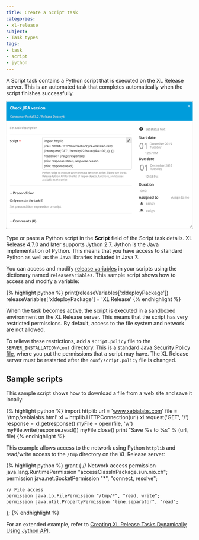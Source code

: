 ```yaml
---
title: Create a Script task
categories:
- xl-release
subject:
- Task types
tags:
- task
- script
- jython
---
```


A Script task contains a Python script that is executed on the XL Release server. This is an automated task that completes automatically when the script finishes successfully.

![Script Task Details](../images/script-task-details.png)

Type or paste a Python script in the **Script** field of the Script task details. XL Release 4.7.0 and later supports Jython 2.7. Jython is the Java implementation of Python. This means that you have access to standard Python as well as the Java libraries included in Java 7.

You can access and modify [release variables](/xl-release/concept/variables-in-xl-release.html) in your scripts using the dictionary named `releaseVariables`. This sample script shows how to access and modify a variable:

{% highlight python %}
print(releaseVariables['xldeployPackage'])
releaseVariables['xldeployPackage'] = 'XL Release'
{% endhighlight %}

When the task becomes active, the script is executed in a sandboxed environment on the XL Release server. This means that the script has very restricted permissions. By default, access to the file system and network are not allowed.

To relieve these restrictions, add a `script.policy` file to the `SERVER_INSTALLATION/conf` directory. This is a standard [Java Security Policy file](http://docs.oracle.com/javase/7/docs/technotes/guides/security/PolicyFiles.html), where you put the permissions that a script may have. The XL Release server must be restarted after the `conf/script.policy` file is changed.

## Sample scripts

This sample script shows how to download a file from a web site and save it locally:

{% highlight python %}
import httplib
url = 'www.xebialabs.com'
file = '/tmp/xebialabs.html'
xl = httplib.HTTPConnection(url)
xl.request('GET', '/')
response = xl.getresponse()
myFile = open(file, 'w')
myFile.write(response.read())
myFile.close()
print "Save %s to %s" % (url, file)
{% endhighlight %}

This example allows access to the network using Python `httplib` and read/write access to the `/tmp` directory on the XL Release server:

{% highlight python %}
grant {
    // Network access
    permission  java.lang.RuntimePermission "accessClassInPackage.sun.nio.ch";
    permission  java.net.SocketPermission "*", "connect, resolve";

    // File access
    permission java.io.FilePermission "/tmp/*", "read, write";
    permission java.util.PropertyPermission "line.separator", "read";
};
{% endhighlight %}

For an extended example, refer to [Creating XL Release Tasks Dynamically Using Jython API](http://blog.xebialabs.com/2015/08/11/creating-xl-release-tasks-dynamically-using-jython-api/).
